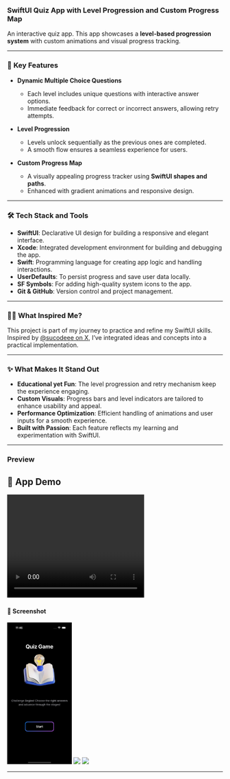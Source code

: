 ### **SwiftUI Quiz App with Level Progression and Custom Progress Map**  

An interactive quiz app. This app showcases a **level-based progression system** with custom animations and visual progress tracking.  

---

### 📲 **Key Features**  

- **Dynamic Multiple Choice Questions**  
   - Each level includes unique questions with interactive answer options.  
   - Immediate feedback for correct or incorrect answers, allowing retry attempts.  

- **Level Progression**  
   - Levels unlock sequentially as the previous ones are completed.  
   - A smooth flow ensures a seamless experience for users.  

- **Custom Progress Map**  
   - A visually appealing progress tracker using **SwiftUI shapes and paths**.  
   - Enhanced with gradient animations and responsive design.  

---

### 🛠 **Tech Stack and Tools**  

- **SwiftUI**: Declarative UI design for building a responsive and elegant interface.  
- **Xcode**: Integrated development environment for building and debugging the app.  
- **Swift**: Programming language for creating app logic and handling interactions.   
- **UserDefaults**: To persist progress and save user data locally.  
- **SF Symbols**: For adding high-quality system icons to the app.  
- **Git & GitHub**: Version control and project management.  

---

### 👩‍💻 **What Inspired Me?**  

This project is part of my journey to practice and refine my SwiftUI skills. Inspired by [@sucodeee on X](https://x.com/sucodeee), I’ve integrated ideas and concepts into a practical implementation.  

---

### ✨ **What Makes It Stand Out**  

- **Educational yet Fun**: The level progression and retry mechanism keep the experience engaging.  
- **Custom Visuals**: Progress bars and level indicators are tailored to enhance usability and appeal.  
- **Performance Optimization**: Efficient handling of animations and user inputs for a smooth experience.  
- **Built with Passion**: Each feature reflects my learning and experimentation with SwiftUI.  

---

### **Preview**
## 🎥 App Demo
<video width="320" height="240" controls>
  <source src="https://github.com/Shuaa-99/QuizApp-SwiftUi/raw/44213ce05d04fc19daa263800de877ccaa6d2e1e/CodeQuizApp/Assets.xcassets/Simulator%20Screen%20Recording%20.dataset/Simulator%20Screen%20Recording%20.mp4" type="video/mp4">
  Your browser does not support the video tag.
</video>

#### 📸 Screenshot  
<img src="CodeQuizApp/Assets.xcassets/firstScreen.imageset/Simulator Screenshot - iPhone 16 Pro - 2025-02-09 at 11.46.10.png" width="30%" /> 
<img src="https://github.com/user-attachments/assets/209d1f3e-7a7c-4ba9-beae-f3069c4fcb6c" width="30%" /> 
<img src="https://github.com/user-attachments/assets/b439eb37-31c7-4990-9dd5-a36c4b66e0d0" width="30%" />


---

